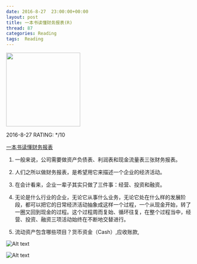 ```yaml
---
date: 2016-8-27	 23:00:00+00:00
layout: post
title: 一本书读懂财务报表(R)
thread: 87
categories: Reading
tags:  Reading
---
```


<img src="https://img3.doubanio.com/lpic/s27966806.jpg" width="200" />

2016-8-27 RATING: */10

[一本书读懂财务报表](https://book.douban.com/subject/25926542/)

1. 一般来说，公司需要做资产负债表、利润表和现金流量表三张财务报表。

2. 人们之所以做财务报表，是希望用它来描述一个企业的经济活动。

3. 在会计看来，企业一辈子其实只做了三件事：经营、投资和融资。

4. 无论是什么行业的企业，无论它从事什么业务，无论它处在什么样的发展阶段，都可以把它的日常经济活动抽象成这样一个过程，一个从现金开始，转了一圈又回到现金的过程。这个过程周而复始、循环往复，在整个过程当中，经营、投资、融资三项活动始终在不断地交替进行。

5. 流动资产包含哪些项目？货币资金（Cash）,应收账款, 


![Alt text](/images/一本书读懂财务报表/负债资产表1.png)

![Alt text](/images/一本书读懂财务报表/负债资产表2.png)
